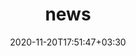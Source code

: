 ---
title: "news"
date: 2020-11-20T17:51:47+03:30
draft: false
headless: true

# all icons by [feathericons.com](https://https://feathericons.com//) are supported
show_news_icons: true
default_news_icon: "file-text"

num_news: 10

news_items:

- text: "I will participate in the [Meeting of Young Mathematicians and Computer Scientists](https://filles-et-maths.fr/rjmi/)"
  extra_text: "February 2024"
  date: 2024-02-01

- text: "Full paper conditionally accepted to [ACM CHI'24](https://chi2024.acm.org/)"
  extra_text: "January 2024"
  date: 2024-01-01

- text: "I am a finalist of the [2024 3MT® Paris-Saclay University Competition](https://www.universite-paris-saclay.fr/three-minute-thesis-competition-3mtr#home200832)"
  extra_text: "December 2023"
  date: 2023-12-15

- text: "Talk at the [LISN](https://www.lisn.upsaclay.fr/) Day"
  extra_text: "December 2023"
  date: 2023-12-01

- text: "Full paper accepted to [ACM ToCHI'23](https://dl.acm.org/journal/tochi)"
  extra_text: "September 2023"
  date: 2023-09-26

- text: "Creation of this website"
  extra_text: "April 2023"
  link: "https://www.vincentcavez.com"
  date: 2023-04-05

- text: "Teaching Assistant of the [HCI Master](https://www.universite-paris-saclay.fr/en/education/master/computer-science/m1-human-computer-interaction)'s Winter School"
  extra_text: "March 2023"
  date: 2023-03-05

- text: "I participated in the [Creartathon22](https://creartathon.com), a creative hackaton"
  extra_text: "July 2022"
  date: 2022-07-17

- text: "Talk at the [LISN](https://www.lisn.upsaclay.fr/) PhD Days"
  extra_text: "June 2022"
  date: 2022-06-10

- text: "I took part in the organization of the [LISN](https://www.lisn.upsaclay.fr/) PhD Days"
  extra_text: "June 2022"
  date: 2022-06-10

---